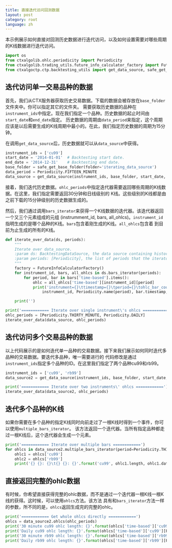 ```yaml
---
title: 直接迭代访问回测数据
layout: post
category: root
language: zh
---
```


本示例展示如何直接对回测历史数据进行迭代访问，以及如何设置需要对哪些周期的K线数据进行迭代访问。


```python
import os
from ctxalgolib.ohlc.periodicity import Periodicity
from ctxalgolib.trading_utils.future_info_calculator_factory import FutureInfoCalculatorFactory
from ctxalgoctp.ctp.backtesting_utils import get_data_source, safe_get_base_folder

```

## 迭代访问单一交易品种的数据

首先，我们从CTX服务器获取历史交易数据。下载的数据会被存放在`base_folder`文件夹中。你可以指定其它的文件夹。
需要获取历史数据的品种在`instrument_ids`中指定。现在我们指定一个品种。历史数据的起止时间由`start_date`和`end_date`指定。
历史数据的周期由`data_period`来指定，这个周期应该是以后需要生成的K线周期中最小的。在此，我们指定历史数据的周期为15分钟。

在调用`get_data_source`后，历史数据就可以从`data_source`中获得。


```python
instrument_ids = ['cu99']
start_date = '2014-01-01'  # Backtesting start date.
end_date = '2014-12-31'    # Backtesting end date.
base_folder = safe_get_base_folder(folder='iterating_data_source')
data_period = Periodicity.FIFTEEN_MINUTE
data_source = get_data_source(instrument_ids, base_folder, start_date, end_date, data_period)
```

接着，我们迭代历史数据。`ohlc_periods`中指定迭代器需要返回哪些周期的K线数据。在这里，我们指定需要返回30分钟和日线级别的
K线。这些级别的K线都是由之前下载的15分钟级别的历史数据生成的。

然后，我们通过调用`bars_iterator`来获得一个K线数据的迭代器。该迭代器返回一个又三个元素组成的元组
(instrumment_id, bars, all_ohlcs)。`instrument_id`指明生成的是哪个品种的K线。`bars`包含着刚生成的K线。`all_ohlcs`包含着
到目前为止生成的所有的K线。


```python
def iterate_over_data(ds, periods):
    """
    Iterate over data_source.
    :param ds: BacktestingDataSource, the data source containing historical trading data.
    :param periods: [Periodicity], the list of periods that the iterator should generate ohlcs for.
    """
    factory = FutureInfoCalculatorFactory()
    for instrument_id, bars, all_ohlcs in ds.bars_iterator(periods):
        for period, bar in bars['time-based'].items():
            ohlc = all_ohlcs['time-based'][instrument_id][period]
            print('instrument={}\ttimestamp={}\tperiod={}\tohlc_bar_count={}'.format(
                instrument_id, Periodicity.name(period), bar.timestamp, ohlc.length))

    print('')

print('============ Iterate over single instrument\'s ohlcs ============')
ohlc_periods = [Periodicity.THIRTY_MINUTE, Periodicity.DAILY]
iterate_over_data(data_source, ohlc_periods)
```

## 迭代访问多个交易品种的数据

以上代码展示的是如何迭代单一品种的交易数据。接下来我们展示如何同时迭代多品种的交易数据。要迭代多品种，唯一需要进行的
代码修改是通过`instrument_ids`指定多个品种的ID。在这里我们指定了两个品种cu99和rb99。


```python
instrument_ids = ['cu99', 'rb99']
data_source2 = get_data_source(instrument_ids, base_folder, start_date, end_date, data_period)

print('============ Iterate over two instruments\' ohlcs ============')
iterate_over_data(data_source2, ohlc_periods)
```

## 迭代多个品种的K线

如果你需要在多个品种的指定K线同时向前走过了一根K线时得到一个事件，你可以使用`multiple_bars_iterator`。
该方法返回一个迭代器。当所有指定品种都走过一根K线后，这个迭代器会生成一个元素。


```python
print('============ Iterate over multiple bars ============')
for ohlcs in data_source2.multiple_bars_iterator(period=Periodicity.THIRTY_MINUTE, instrument_ids=['cu99', 'rb99']):
    ohlc1 = ohlcs['cu99']
    ohlc2 = ohlcs['rb99']
    print('{} {}: {}\t{} {}: {}'.format('cu99', ohlc1.length, ohlc1.dates[-1], 'rb99', ohlc2.length, ohlc2.dates[-1]))

```

## 直接返回完整的ohlc数据

有时候，你希望直接获得完整的ohlc数据，而不是通过一个迭代器一根K线一根K线的获得。这时候，可以使用`ohlcs`方法。该方法
具有和`bars_iterator`方法一样的参数，所不同的是，`ohlcs`返回生成完的完整的ohlc。


```python
print('============ Get whole ohlcs directly ============')
ohlcs = data_source2.ohlcs(ohlc_periods)
print('30 minute cu99 ohlc length: {}'.format(ohlcs['time-based']['cu99'][Periodicity.THIRTY_MINUTE].length))
print('Daily cu99 ohlc length: {}'.format(ohlcs['time-based']['cu99'][Periodicity.DAILY].length))
print('30 minute rb99 ohlc length: {}'.format(ohlcs['time-based']['rb99'][Periodicity.THIRTY_MINUTE].length))
print('Daily rb99 ohlc length: {}'.format(ohlcs['time-based']['rb99'][Periodicity.DAILY].length))


```
